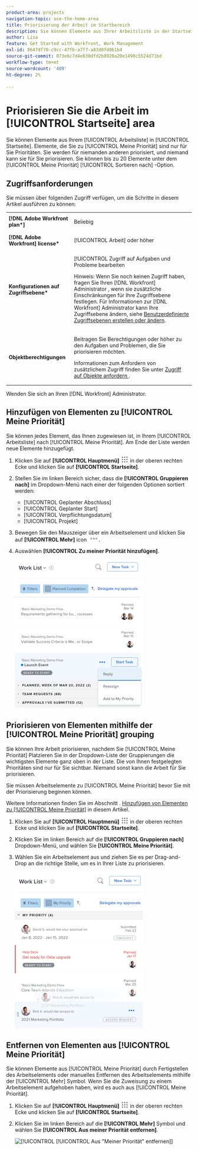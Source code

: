 ```yaml
---
product-area: projects
navigation-topic: use-the-home-area
title: Priorisierung der Arbeit im Startbereich
description: Sie können Elemente aus Ihrer Arbeitsliste in der Startseite priorisieren. Elemente, die Sie zu "Meine Priorität"hinzufügen, sind nur für Sie prioritär. Sie werden für niemanden anderen priorisiert, und niemand kann sie für Sie priorisieren. Sie können bis zu 20 Elemente unter dem [!UICONTROL Meine Priorität nach] -Option.
author: Lisa
feature: Get Started with Workfront, Work Management
exl-id: 8647df70-c9cc-47fb-a7f7-a83d0fd061b4
source-git-commit: 073e6c7d4e830dfd2b8920a20e1490c5524d71bd
workflow-type: tm+mt
source-wordcount: '489'
ht-degree: 2%

---
```


# Priorisieren Sie die Arbeit im [!UICONTROL Startseite] area

Sie können Elemente aus Ihrem [!UICONTROL Arbeitsliste] in [!UICONTROL Startseite]. Elemente, die Sie zu [!UICONTROL Meine Priorität] sind nur für Sie Prioritäten. Sie werden für niemanden anderen priorisiert, und niemand kann sie für Sie priorisieren. Sie können bis zu 20 Elemente unter dem [!UICONTROL Meine Priorität] [!UICONTROL Sortieren nach] -Option.

## Zugriffsanforderungen

Sie müssen über folgenden Zugriff verfügen, um die Schritte in diesem Artikel ausführen zu können:

<table style="table-layout:auto"> 
 <col> 
 </col> 
 <col> 
 </col> 
 <tbody> 
  <tr> 
   <td role="rowheader"><strong>[!DNL Adobe Workfront plan*]</strong></td> 
   <td> <p>Beliebig</p> </td> 
  </tr> 
  <tr> 
   <td role="rowheader"><strong>[!DNL Adobe Workfront] license*</strong></td> 
   <td> <p>[!UICONTROL Arbeit] oder höher</p> </td> 
  </tr> 
  <tr> 
   <td role="rowheader"><strong>Konfigurationen auf Zugriffsebene*</strong></td> 
   <td> <p>[!UICONTROL Zugriff auf Aufgaben und Probleme bearbeiten</p> <p>Hinweis: Wenn Sie noch keinen Zugriff haben, fragen Sie Ihren [!DNL Workfront] Administrator , wenn sie zusätzliche Einschränkungen für Ihre Zugriffsebene festlegen. Für Informationen zur [!DNL Workfront] Administrator kann Ihre Zugriffsebene ändern, siehe <a href="../../../administration-and-setup/add-users/configure-and-grant-access/create-modify-access-levels.md" class="MCXref xref">Benutzerdefinierte Zugriffsebenen erstellen oder ändern</a>.</p> </td> 
  </tr> 
  <tr> 
   <td role="rowheader"><strong>Objektberechtigungen</strong></td> 
   <td> <p>Beitragen Sie Berechtigungen oder höher zu den Aufgaben und Problemen, die Sie priorisieren möchten.</p> <p>Informationen zum Anfordern von zusätzlichem Zugriff finden Sie unter <a href="../../../workfront-basics/grant-and-request-access-to-objects/request-access.md" class="MCXref xref">Zugriff auf Objekte anfordern </a>.</p> </td> 
  </tr> 
 </tbody> 
</table>

Wenden Sie sich an Ihren [!DNL Workfront] Administrator.

## Hinzufügen von Elementen zu [!UICONTROL Meine Priorität]

Sie können jedes Element, das Ihnen zugewiesen ist, in Ihrem [!UICONTROL Arbeitsliste] nach [!UICONTROL Meine Priorität]. Am Ende der Liste werden neue Elemente hinzugefügt.

1. Klicken Sie auf **[!UICONTROL Hauptmenü]** ![](assets/main-menu-icon.png) in der oberen rechten Ecke und klicken Sie auf **[!UICONTROL Startseite]**.
1. Stellen Sie im linken Bereich sicher, dass die **[!UICONTROL Gruppieren nach]** im Dropdown-Menü nach einer der folgenden Optionen sortiert werden:

   * [!UICONTROL Geplanter Abschluss]
   * [!UICONTROL Geplanter Start]
   * [!UICONTROL Verpflichtungsdatum]
   * [!UICONTROL Projekt]

1. Bewegen Sie den Mauszeiger über ein Arbeitselement und klicken Sie auf **[!UICONTROL Mehr]** icon ![](assets/more-icon.png).

1. Auswählen **[!UICONTROL Zu meiner Priorität hinzufügen]**.

   ![](assets/getting-started-my-priority-group-by-drop-down-nwe-350x405.png)

## Priorisieren von Elementen mithilfe der [!UICONTROL Meine Priorität] grouping

Sie können Ihre Arbeit priorisieren, nachdem Sie [!UICONTROL Meine Priorität] Platzieren Sie in der Dropdown-Liste der Gruppierungen die wichtigsten Elemente ganz oben in der Liste. Die von Ihnen festgelegten Prioritäten sind nur für Sie sichtbar. Niemand sonst kann die Arbeit für Sie priorisieren.

Sie müssen Arbeitselemente zu [!UICONTROL Meine Priorität] bevor Sie mit der Priorisierung beginnen können.

Weitere Informationen finden Sie im Abschnitt . [Hinzufügen von Elementen zu [!UICONTROL Meine Priorität]](#add-items-to-my-priority) in diesem Artikel.

1. Klicken Sie auf **[!UICONTROL Hauptmenü]** ![](assets/main-menu-icon.png) in der oberen rechten Ecke und klicken Sie auf **[!UICONTROL Startseite]**.
1. Klicken Sie im linken Bereich auf die **[!UICONTROL Gruppieren nach]** Dropdown-Menü, und wählen Sie **[!UICONTROL Meine Priorität]**.

1. Wählen Sie ein Arbeitselement aus und ziehen Sie es per Drag-and-Drop an die richtige Stelle, um es in Ihrer Liste zu priorisieren.

   ![](assets/drag-drop-my-priority-with-group-by-menu-nwe-350x426.png)

## Entfernen von Elementen aus [!UICONTROL Meine Priorität]

Sie können Elemente aus [!UICONTROL Meine Priorität] durch Fertigstellen des Arbeitselements oder manuelles Entfernen des Arbeitselements mithilfe der [!UICONTROL Mehr] Symbol. Wenn Sie die Zuweisung zu einem Arbeitselement aufgehoben haben, wird es auch aus [!UICONTROL Meine Priorität].

1. Klicken Sie auf **[!UICONTROL Hauptmenü]** ![](assets/main-menu-icon.png) in der oberen rechten Ecke und klicken Sie auf **[!UICONTROL Startseite]**.
1. Klicken Sie im linken Bereich auf die **[!UICONTROL Mehr]** Symbol und wählen Sie **[!UICONTROL Aus meiner Priorität entfernen]**.

   ![[!UICONTROL [!UICONTROL Aus &quot;Meiner Priorität&quot; entfernen]]](assets/getting-started-remove-from-priority-nwe-350x395.png)
